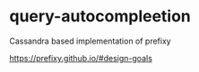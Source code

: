 # query-autocompleetion

Cassandra based implementation of prefixy

https://prefixy.github.io/#design-goals
